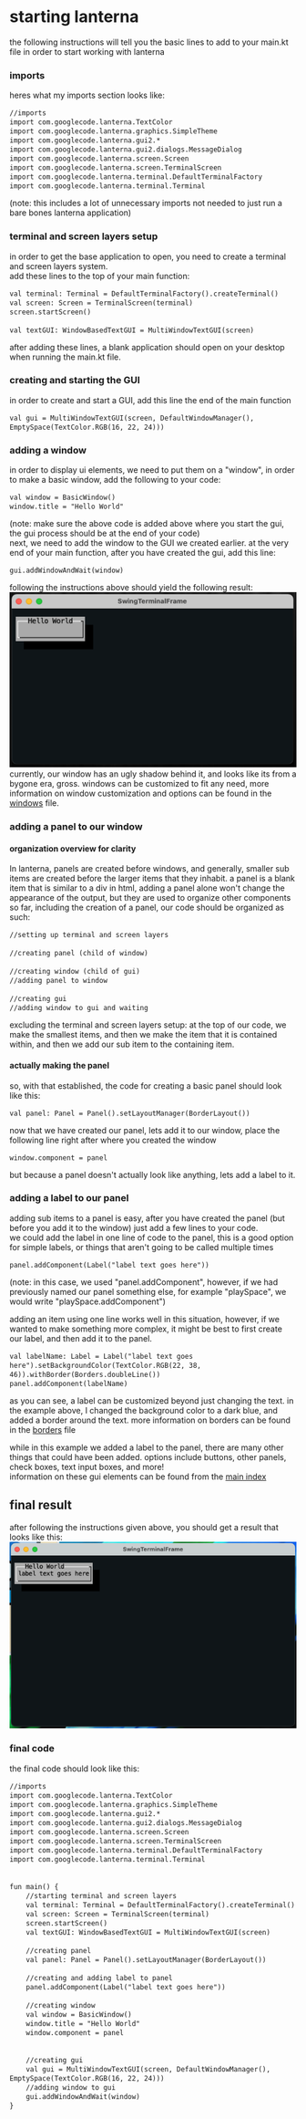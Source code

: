 # starting lanterna
the following instructions will tell you the basic lines to add to your main.kt file in order to start working with lanterna

### imports
heres what my imports section looks like:
~~~
//imports
import com.googlecode.lanterna.TextColor
import com.googlecode.lanterna.graphics.SimpleTheme
import com.googlecode.lanterna.gui2.*
import com.googlecode.lanterna.gui2.dialogs.MessageDialog
import com.googlecode.lanterna.screen.Screen
import com.googlecode.lanterna.screen.TerminalScreen
import com.googlecode.lanterna.terminal.DefaultTerminalFactory
import com.googlecode.lanterna.terminal.Terminal
~~~
(note: this includes a lot of unnecessary imports not needed to just run a bare bones lanterna application)


### terminal and screen layers setup
in order to get the base application to open, you need to create a terminal and screen layers system. \
add these lines to the top of your main function:
~~~
val terminal: Terminal = DefaultTerminalFactory().createTerminal()
val screen: Screen = TerminalScreen(terminal)
screen.startScreen()

val textGUI: WindowBasedTextGUI = MultiWindowTextGUI(screen)
~~~
after adding these lines, a blank application should open on your desktop when running the main.kt file.

### creating and starting the GUI
in order to create and start a GUI, add this line the end of the main function
~~~
val gui = MultiWindowTextGUI(screen, DefaultWindowManager(), EmptySpace(TextColor.RGB(16, 22, 24)))
~~~

### adding a window
in order to display ui elements, we need to put them on a "window", in order to make a basic window, add the following to your code:
~~~
val window = BasicWindow()
window.title = "Hello World"
~~~
(note: make sure the above code is added above where you start the gui, the gui process should be at the end of your code) \
next, we need to add the window to the GUI we created earlier. at the very end of your main function, after you have created the gui, add this line:
~~~
gui.addWindowAndWait(window)
~~~
following the instructions above should yield the following result: \
![basic window example](basic_window_example.png) \
currently, our window has an ugly shadow behind it, and looks like its from a bygone era, gross.
windows can be customized to fit any need, more information on window customization and options 
can be found in the [windows](windows.md) file.

### adding a panel to our window
#### organization overview for clarity
In lanterna, panels are created before windows, and generally, smaller sub items are created before the larger items that they inhabit. 
a panel is a blank item that is similar to a div in html, adding a panel alone won't change the appearance of the output, but they are used to organize other components \
so far, including the creation of a panel, our code should be organized as such:
~~~
//setting up terminal and screen layers

//creating panel (child of window)

//creating window (child of gui)
//adding panel to window

//creating gui
//adding window to gui and waiting
~~~
excluding the terminal and screen layers setup: at the top of our code, we make the smallest items, and then we make the item that it is contained within,
and then we add our sub item to the containing item.
#### actually making the panel
so, with that established, the code for creating a basic panel should look like this:
~~~
val panel: Panel = Panel().setLayoutManager(BorderLayout())
~~~
now that we have created our panel, lets add it to our window, place the following line right after where you created the window
~~~
window.component = panel
~~~
but because a panel doesn't actually look like anything, lets add a label to it.
### adding a label to our panel
adding sub items to a panel is easy, after you have created the panel (but before you add it to the window)
just add a few lines to your code. \
we could add the label in one line of code to the panel, this is a good option for simple labels, or things that aren't going to be called multiple times
~~~
panel.addComponent(Label("label text goes here"))
~~~
(note: in this case, we used "panel.addComponent", however, if we had previously named our panel something else, for example "playSpace", we would write "playSpace.addComponent")

adding an item using one line works well in this situation, however, if we wanted to make something more complex, it might be best to first create our label, and then add it to the panel.
~~~
val labelName: Label = Label("label text goes here").setBackgroundColor(TextColor.RGB(22, 38, 46)).withBorder(Borders.doubleLine())
panel.addComponent(labelName)
~~~
as you can see, a label can be customized beyond just changing the text. in the example above, I changed the background color to a dark blue, and added a border around the text.
more information on borders can be found in the [borders](borders.md) file

while in this example we added a label to the panel, there are many other things that could have been added. options include buttons, other panels, check boxes, text input boxes, and more! \
information on these gui elements can be found from the [main index](docs-index.md)

## final result

after following the instructions given above, you should get a result that looks like this:
![final result](final_result_basic.png)

### final code
the final code should look like this:
~~~
//imports
import com.googlecode.lanterna.TextColor
import com.googlecode.lanterna.graphics.SimpleTheme
import com.googlecode.lanterna.gui2.*
import com.googlecode.lanterna.gui2.dialogs.MessageDialog
import com.googlecode.lanterna.screen.Screen
import com.googlecode.lanterna.screen.TerminalScreen
import com.googlecode.lanterna.terminal.DefaultTerminalFactory
import com.googlecode.lanterna.terminal.Terminal


fun main() {
    //starting terminal and screen layers
    val terminal: Terminal = DefaultTerminalFactory().createTerminal()
    val screen: Screen = TerminalScreen(terminal)
    screen.startScreen()
    val textGUI: WindowBasedTextGUI = MultiWindowTextGUI(screen)

    //creating panel
    val panel: Panel = Panel().setLayoutManager(BorderLayout())

    //creating and adding label to panel
    panel.addComponent(Label("label text goes here"))

    //creating window
    val window = BasicWindow()
    window.title = "Hello World"
    window.component = panel


    //creating gui
    val gui = MultiWindowTextGUI(screen, DefaultWindowManager(), EmptySpace(TextColor.RGB(16, 22, 24)))
    //adding window to gui
    gui.addWindowAndWait(window)
}
~~~










